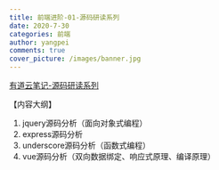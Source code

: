 ```yaml
---
title: 前端进阶-01-源码研读系列
date: 2020-7-30
categories: 前端
author: yangpei
comments: true
cover_picture: /images/banner.jpg
---
```


[有道云笔记-源码研读系列](https://note.youdao.com/ynoteshare1/index.html?id=24e9d3cdd8febbf4104baf0601aaf444&type=note)

【内容大纲】
1. jquery源码分析（面向对象式编程）
2. express源码分析
3. underscore源码分析（函数式编程）
4. vue源码分析（双向数据绑定、响应式原理、编译原理）